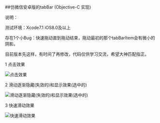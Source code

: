 ##仿微信安卓版的tabBar (Objective-C 实现)

说明：

  测试环境：Xcode7.1    iOS8.0及以上
  
  存在1个小Bug：快速拖动直到拖动结束，拖动最初的那个tabBarItem会有微小的阴影。
  
  目前版本先这样，有时间了再修改，代码仅供学习交流，希望大神匹配指正。

1 点击效果

![点击效果](http://7xnh5e.com1.z0.glb.clouddn.com/仿微信tabBar1.gif)

2 滑动逐渐隐藏(失效的)和显示效果(选中的)

![滑动逐渐隐藏(失效的)和显示效果(选中的)](http://7xnh5e.com1.z0.glb.clouddn.com/仿微信tabBar2.gif)

3 快速滑动效果

![快速滑动效果](http://7xnh5e.com1.z0.glb.clouddn.com/仿微信tabBar3.gif)
